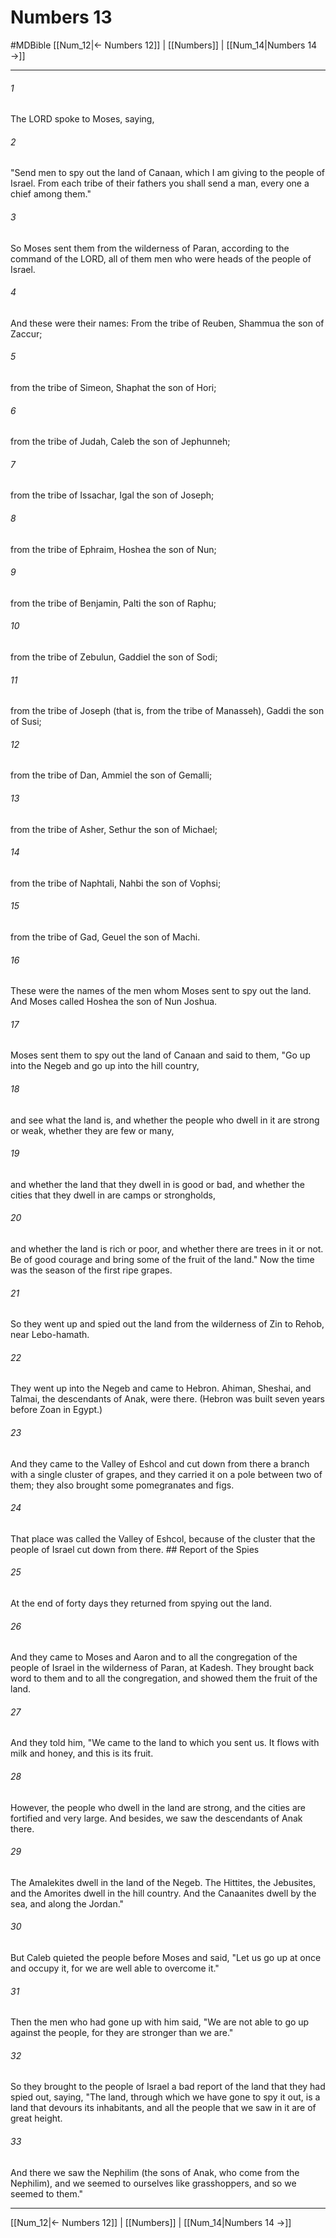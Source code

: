 # Numbers 13
#MDBible
[[Num_12|← Numbers 12]] | [[Numbers]] | [[Num_14|Numbers 14 →]]

***

###### 1 

The LORD spoke to Moses, saying, 

###### 2 

"Send men to spy out the land of Canaan, which I am giving to the people of Israel. From each tribe of their fathers you shall send a man, every one a chief among them." 

###### 3 

So Moses sent them from the wilderness of Paran, according to the command of the LORD, all of them men who were heads of the people of Israel. 

###### 4 

And these were their names: From the tribe of Reuben, Shammua the son of Zaccur; 

###### 5 

from the tribe of Simeon, Shaphat the son of Hori; 

###### 6 

from the tribe of Judah, Caleb the son of Jephunneh; 

###### 7 

from the tribe of Issachar, Igal the son of Joseph; 

###### 8 

from the tribe of Ephraim, Hoshea the son of Nun; 

###### 9 

from the tribe of Benjamin, Palti the son of Raphu; 

###### 10 

from the tribe of Zebulun, Gaddiel the son of Sodi; 

###### 11 

from the tribe of Joseph (that is, from the tribe of Manasseh), Gaddi the son of Susi; 

###### 12 

from the tribe of Dan, Ammiel the son of Gemalli; 

###### 13 

from the tribe of Asher, Sethur the son of Michael; 

###### 14 

from the tribe of Naphtali, Nahbi the son of Vophsi; 

###### 15 

from the tribe of Gad, Geuel the son of Machi. 

###### 16 

These were the names of the men whom Moses sent to spy out the land. And Moses called Hoshea the son of Nun Joshua. 

###### 17 

Moses sent them to spy out the land of Canaan and said to them, "Go up into the Negeb and go up into the hill country, 

###### 18 

and see what the land is, and whether the people who dwell in it are strong or weak, whether they are few or many, 

###### 19 

and whether the land that they dwell in is good or bad, and whether the cities that they dwell in are camps or strongholds, 

###### 20 

and whether the land is rich or poor, and whether there are trees in it or not. Be of good courage and bring some of the fruit of the land." Now the time was the season of the first ripe grapes. 

###### 21 

So they went up and spied out the land from the wilderness of Zin to Rehob, near Lebo-hamath. 

###### 22 

They went up into the Negeb and came to Hebron. Ahiman, Sheshai, and Talmai, the descendants of Anak, were there. (Hebron was built seven years before Zoan in Egypt.) 

###### 23 

And they came to the Valley of Eshcol and cut down from there a branch with a single cluster of grapes, and they carried it on a pole between two of them; they also brought some pomegranates and figs. 

###### 24 

That place was called the Valley of Eshcol, because of the cluster that the people of Israel cut down from there. ## Report of the Spies 

###### 25 

At the end of forty days they returned from spying out the land. 

###### 26 

And they came to Moses and Aaron and to all the congregation of the people of Israel in the wilderness of Paran, at Kadesh. They brought back word to them and to all the congregation, and showed them the fruit of the land. 

###### 27 

And they told him, "We came to the land to which you sent us. It flows with milk and honey, and this is its fruit. 

###### 28 

However, the people who dwell in the land are strong, and the cities are fortified and very large. And besides, we saw the descendants of Anak there. 

###### 29 

The Amalekites dwell in the land of the Negeb. The Hittites, the Jebusites, and the Amorites dwell in the hill country. And the Canaanites dwell by the sea, and along the Jordan." 

###### 30 

But Caleb quieted the people before Moses and said, "Let us go up at once and occupy it, for we are well able to overcome it." 

###### 31 

Then the men who had gone up with him said, "We are not able to go up against the people, for they are stronger than we are." 

###### 32 

So they brought to the people of Israel a bad report of the land that they had spied out, saying, "The land, through which we have gone to spy it out, is a land that devours its inhabitants, and all the people that we saw in it are of great height. 

###### 33 

And there we saw the Nephilim (the sons of Anak, who come from the Nephilim), and we seemed to ourselves like grasshoppers, and so we seemed to them." 

***

[[Num_12|← Numbers 12]] | [[Numbers]] | [[Num_14|Numbers 14 →]]
